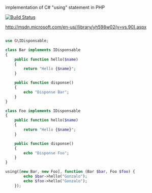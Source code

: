 implementation of C# "using" statement in PHP

[![Build Status](https://travis-ci.org/gonzalo123/using.png?branch=master)](https://travis-ci.org/gonzalo123/using)

http://msdn.microsoft.com/en-us//library/yh598w02(v=vs.90).aspx

```php

use G\IDisponsable;

class Bar implements IDisponsable
{
    public function hello($name)
    {
        return "Hello {$name}";
    }

    public function disponse()
    {
        echo "Disponse Bar";
    }
}

class Foo implements IDisponsable
{
    public function hello($name)
    {
        return "Hello {$name}";
    }

    public function disponse()
    {
        echo "Disponse Foo";
    }
}

using([new Bar, new Foo], function (Bar $bar, Foo $foo) {
        echo $bar->hello("Gonzalo");
        echo $foo->hello("Gonzalo");
    });
```